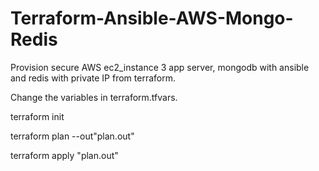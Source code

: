 # Terraform-Ansible-AWS-Mongo-Redis
Provision secure AWS ec2_instance 3 app server, mongodb with ansible and redis with private IP from terraform.

Change the variables in terraform.tfvars.

terraform init

terraform plan --out"plan.out"

terraform apply "plan.out"